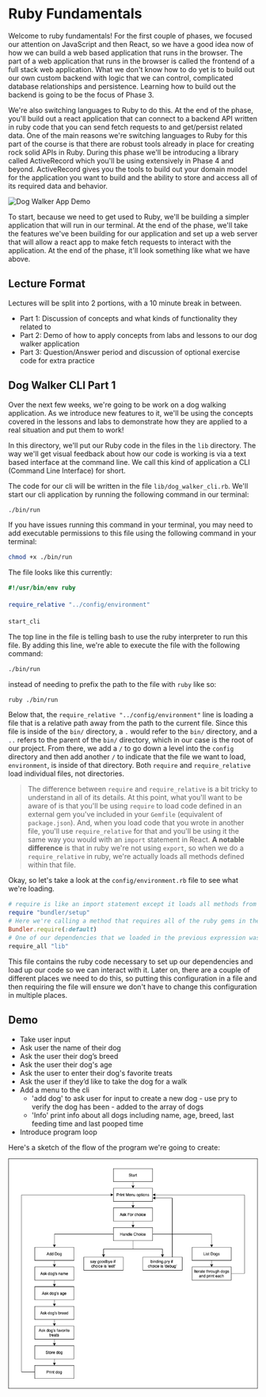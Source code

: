 # Ruby Fundamentals

Welcome to ruby fundamentals! For the first couple of phases, we focused our attention on JavaScript and then React, so we have a good idea now of how we can build a web based application that runs in the browser. The part of a web application that runs in the browser is called the frontend of a full stack web application. What we don't know how to do yet is to build out our own custom backend with logic that we can control, complicated database relationships and persistence. Learning how to build out the backend is going to be the focus of Phase 3.

We're also switching languages to Ruby to do this. At the end of the phase, you'll build out a react application that can connect to a backend API written in ruby code that you can send fetch requests to and get/persist related data. One of the main reasons we're switching languages to Ruby for this part of the course is that there are robust tools already in place for creating rock solid APIs in Ruby. During this phase we'll be introducing a library called ActiveRecord which you'll be using extensively in Phase 4 and beyond. ActiveRecord gives you the tools to build out your domain model for the application you want to build and the ability to store and access all of its required data and behavior. 

![Dog Walker App Demo](https://res.cloudinary.com/dnocv6uwb/image/upload/v1627627105/dog-walker-app-demo-13fps_nwstsn.gif)

To start, because we need to get used to Ruby, we'll be building a simpler application that will run in our terminal. At the end of the phase, we'll take the features we've been building for our application and set up a web server that will allow a react app to make fetch requests to interact with the application. At the end of the phase, it'll look something like what we have above.

## Lecture Format

Lectures will be split into 2 portions, with a 10 minute break in between.
- Part 1: Discussion of concepts and what kinds of functionality they related to
- Part 2: Demo of how to apply concepts from labs and lessons to our dog walker application
- Part 3: Question/Answer period and discussion of optional exercise code for extra practice
## Dog Walker CLI Part 1

Over the next few weeks, we're going to be work on a dog walking application. As we introduce new features to it, we'll be using the concepts covered in the lessons and labs to demonstrate how they are applied to a real situation and put them to work! 

In this directory, we'll put our Ruby code in the files in the `lib` directory. The way we'll get visual feedback about how our code is working is via a text based interface at the command line. We call this kind of application a CLI (Command Line Interface) for short.

The code for our cli will be written in the file `lib/dog_walker_cli.rb`. We'll start our cli application by running the following command in our terminal:

```bash
./bin/run
```

If you have issues running this command in your terminal, you may need to add executable permissions to this file using the following command in your terminal:

```bash
chmod +x ./bin/run
```

The file looks like this currently: 

```rb
#!/usr/bin/env ruby

require_relative "../config/environment"

start_cli
```

The top line in the file is telling bash to use the ruby interpreter to run this file. By adding this line, we're able to execute the file with the following command:

```bash
./bin/run
```
 
instead of needing to prefix the path to the file with `ruby` like so:

```bash
ruby ./bin/run
```

Below that, the `require_relative "../config/environment"` line is loading a file that is a relative path away from the path to the current file. Since this file is inside of the `bin/` directory, a `.` would refer to the `bin/` directory, and a `..` refers to the parent of the `bin/` directory, which in our case is the root of our project. From there, we add a `/` to go down a level into the `config` directory and then add another `/` to indicate that the file we want to load, `environment`, is inside of that directory. Both `require` and `require_relative` load individual files, not directories. 

>The difference between `require` and `require_relative` is a bit tricky to understand in all of its details. At this point, what you'll want to be aware of is that you'll be using `require` to load code defined in an external gem you've included in your `Gemfile` (equivalent of `package.json`). And, when you load code that you wrote in another file, you'll use `require_relative` for that and you'll be using it the same way you would with an `import` statement in React. **A notable difference** is that in ruby we're not using `export`, so when we do a `require_relative` in ruby, we're actually loads all methods defined within that file.

Okay, so let's take a look at the `config/environment.rb` file to see what we're loading.

```rb
# require is like an import statement except it loads all methods from the required file (not just the default export)
require "bundler/setup"
# Here we're calling a method that requires all of the ruby gems in the default environment (not in a group like development or test) For our purposes, this will load require_all and pry so that we can use `require_all` and `binding.pry` within our code. We do this so that we don't have to individually require all of our dependencies defined in the Gemfile.
Bundler.require(:default)
# One of our dependencies that we loaded in the previous expression was the require_all gem. It gives us a method called `require_all` that allows us to require all of the files within a directory. The path we pass to it will be relative to the root path of the project (where the Gemfile is). In our case, we're loading all of the files inside of the lib directory, so if we write code in there (like a method) it will be accessible to us after the require_all below
require_all "lib"
```

This file contains the ruby code necessary to set up our dependencies and load up our code so we can interact with it. Later on, there are a couple of different places we need to do this, so putting this configuration in a file and then requiring the file will ensure we don't have to change this configuration in multiple places.

## Demo

- Take user input
- Ask user the name of their dog
- Ask the user their dog’s breed
- Ask the user their dog's age
- Ask the user to enter their dog's favorite treats
- Ask the user if they’d like to take the dog for a walk
- Add a menu to the cli
  - 'add dog' to ask user for input to create a new dog - use pry to verify the dog has been - added to the array of dogs
  - 'Info' print info about all dogs including name, age, breed, last feeding time and last pooped time
- Introduce program loop

Here's a sketch of the flow of the program we're going to create:

![Program Flow](./program-flow.png)